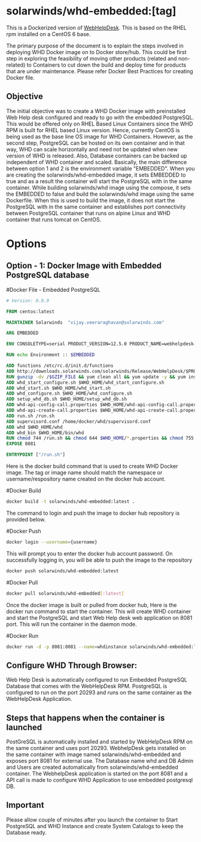 solarwinds/whd-embedded:[tag]
=========

This is a Dockerized version of [WebHelpDesk](http://www.webhelpdesk.com/).  This is based on the RHEL rpm installed on a CentOS 6 base.

The primary purpose of the document is to explain the steps involved in deploying WHD Docker image on to Docker store/hub. This could be first step in exploring the feasibility of moving other products (related and non-related) to Containers to cut down the build and deploy time for products that are under maintenance. Please refer Docker Best Practices for creating Docker file.

Objective
---------

The initial objective was to create a WHD Docker image with preinstalled Web Help desk configured and ready to go with the embedded PostgreSQL. This would be offered only on RHEL Based Linux Containers since the WHD RPM is built for RHEL based Linux version. Hence, currently CentOS is being used as the base line OS image for WHD Containers. However, as the second step, PostgreSQL can be hosted on its own container and in that way, WHD can scale horizontally and need not be updated when new version of WHD is released. Also, Database containers can be backed up independent of WHD container and scaled. Basically, the main difference between option 1 and 2 is the environment variable "EMBEDDED". When you are creating the solarwinds/whd-embedded image, it sets EMBEDDED to true and as a result the container will start the PostgreSQL with in the same container. While building solarwinds/whd image using the compose, it sets the EMBEDDED to false and build the solarwinds/whd image using the same Dockerfile. When this is used to build the image, it does not start the PostgreSQL with in the same container and establishes port connectivity between PostgreSQL container that runs on alpine Linux and WHD container that runs tomcat on CentOS.

Options
========
Option - 1: Docker Image with Embedded PostgreSQL database
---------------------------------------------------------

#Docker File - Embedded PostgreSQL 
```Dockerfile
# Version: 0.0.9

FROM centos:latest

MAINTAINER Solarwinds  "vijay.veeraraghavan@solarwinds.com"

ARG EMBEDDED

ENV CONSOLETYPE=serial PRODUCT_VERSION=12.5.0 PRODUCT_NAME=webhelpdesk-12.5.0.1257-1.x86_64.rpm.gz GZIP_FILE=webhelpdesk.rpm.gz RPM_FILE=webhelpdesk.rpm EMBEDDED=${EMBEDDED:-true} WHD_HOME=/usr/local/webhelpdesk

RUN echo Environment :: $EMBEDDED

ADD functions /etc/rc.d/init.d/functions 
ADD http://downloads.solarwinds.com/solarwinds/Release/WebHelpDesk/$PRODUCT_VERSION/Linux/$PRODUCT_NAME /$GZIP_FILE
RUN gunzip -dv /$GZIP_FILE && yum clean all && yum update -y && yum install -y python-setuptools && easy_install supervisor && yum install -y -v /$RPM_FILE  && rm /$RPM_FILE && yum clean all && cp $WHD_HOME/conf/whd.conf.orig $WHD_HOME/conf/whd.conf && sed -i 's/^PRIVILEGED_NETWORKS=[[:space:]]*$/PRIVILEGED_NETWORKS=0.0.0.0\/0/g' $WHD_HOME/conf/whd.conf
ADD whd_start_configure.sh $WHD_HOME/whd_start_configure.sh
ADD whd_start.sh $WHD_HOME/whd_start.sh
ADD whd_configure.sh $WHD_HOME/whd_configure.sh
ADD setup_whd_db.sh $WHD_HOME/setup_whd_db.sh
ADD whd-api-config-call.properties $WHD_HOME/whd-api-config-call.properties
ADD whd-api-create-call.properties $WHD_HOME/whd-api-create-call.properties
ADD run.sh /run.sh
ADD supervisord.conf /home/docker/whd/supervisord.conf
ADD whd $WHD_HOME/whd
ADD whd_bin $WHD_HOME/bin/whd
RUN chmod 744 /run.sh && chmod 644 $WHD_HOME/*.properties && chmod 755 $WHD_HOME/whd && chmod 744 $WHD_HOME/*.sh && chmod 755 $WHD_HOME/bin/whd 
EXPOSE 8081

ENTRYPOINT ["/run.sh"]
```
Here is the docker build command that is used to create WHD Docker image. The tag or image name should match the namespace or username/respository name created on the docker hub account.

#Docker Build 
```sh
docker build -t solarwinds/whd-embedded:latest .
```
The command to login and push the image to docker hub repository is provided below.

#Docker Push 
```sh
docker login --username={username}
```
This will prompt you to enter the docker hub account password. On successfully logging in, you will be able to push the image to the repository 

```sh
docker push solarwinds/whd-embedded:latest 
```

#Docker Pull 
```sh
docker pull solarwinds/whd-embedded[:latest]
```
 
Once the docker image is built or pulled from docker hub, Here is the docker run command to start the container. This will create WHD container and start the PostgreSQL and start Web Help desk web application on 8081 port. This will run the container in the daemon mode.

#Docker Run 
```sh
docker run -d -p 8081:8081 --name=whdinstance solarwinds/whd-embedded:latest 
```


Configure WHD Through Browser:
-----------------------------

Web Help Desk is automatically configured to run Embedded PostgreSQL Database that comes with the WebHelpDesk RPM.
PostgreSQL is configured to run on the port 20293 and runs on the same container as the WebHelpDesk Application.


Steps that happens when the container is launched
-------------------------------------------------
PostGreSQL is automatically installed and started by WebHelpDesk RPM on the same container and uses port 20293.
WebhelpDesk gets installed on the same container with image named solarwinds/whd-embedded and exposes port 8081 for external use.
The Database name whd and DB Admin and Users are created automatically from solarwinds/whd-embedded container.
The WebhelpDesk application is started on the port 8081 and a API call is made to configure WHD Application to use embedded postgresql DB.

Important
---------
Please allow couple of minutes after you launch the container to Start PostgreSQL and WHD Instance and create System Catalogs to keep the Database ready.
